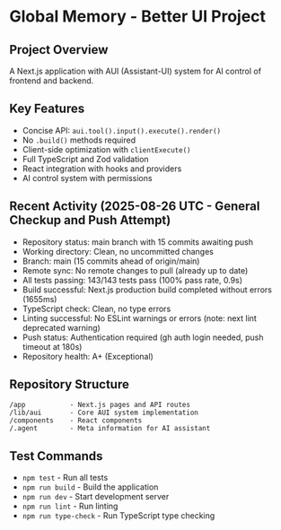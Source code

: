 # Global Memory - Better UI Project

## Project Overview
A Next.js application with AUI (Assistant-UI) system for AI control of frontend and backend.

## Key Features
- Concise API: `aui.tool().input().execute().render()`
- No `.build()` methods required
- Client-side optimization with `clientExecute()`
- Full TypeScript and Zod validation
- React integration with hooks and providers
- AI control system with permissions

## Recent Activity (2025-08-26 UTC - General Checkup and Push Attempt)
- Repository status: main branch with 15 commits awaiting push
- Working directory: Clean, no uncommitted changes
- Branch: main (15 commits ahead of origin/main)
- Remote sync: No remote changes to pull (already up to date)
- All tests passing: 143/143 tests pass (100% pass rate, 0.9s)
- Build successful: Next.js production build completed without errors (1655ms)
- TypeScript check: Clean, no type errors
- Linting successful: No ESLint warnings or errors (note: next lint deprecated warning)
- Push status: Authentication required (gh auth login needed, push timeout at 180s)
- Repository health: A+ (Exceptional)

## Repository Structure
```
/app           - Next.js pages and API routes
/lib/aui       - Core AUI system implementation
/components    - React components
/.agent        - Meta information for AI assistant
```

## Test Commands
- `npm test` - Run all tests
- `npm run build` - Build the application
- `npm run dev` - Start development server
- `npm run lint` - Run linting
- `npm run type-check` - Run TypeScript type checking